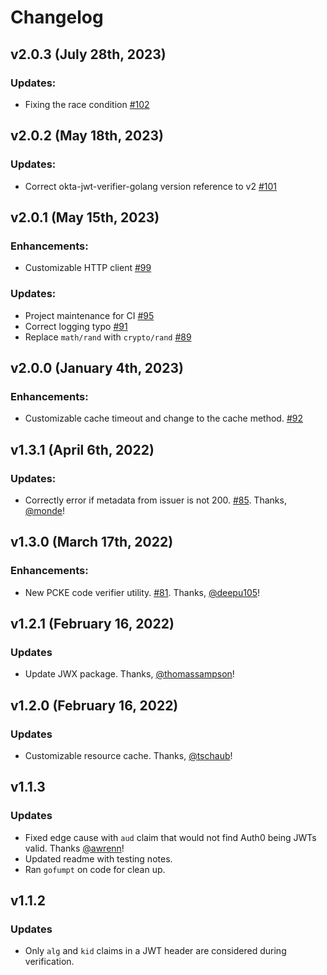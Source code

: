 # Changelog

## v2.0.3 (July 28th, 2023)

### Updates:

* Fixing the race condition [#102](https://github.com/okta/okta-jwt-verifier-golang/pull/102)

## v2.0.2 (May 18th, 2023)

### Updates:

* Correct okta-jwt-verifier-golang version reference to v2  [#101](https://github.com/okta/okta-jwt-verifier-golang/pull/101)

## v2.0.1 (May 15th, 2023)

### Enhancements:

* Customizable HTTP client [#99](https://github.com/okta/okta-jwt-verifier-golang/pull/99)

### Updates:

* Project maintenance for CI [#95](https://github.com/okta/okta-jwt-verifier-golang/pull/95)
* Correct logging typo [#91](https://github.com/okta/okta-jwt-verifier-golang/pull/91)
* Replace `math/rand` with `crypto/rand` [#89](https://github.com/okta/okta-jwt-verifier-golang/pull/89)

## v2.0.0 (January 4th, 2023)

### Enhancements:

* Customizable cache timeout and change to the cache method. [#92](https://github.com/okta/okta-jwt-verifier-golang/pull/92)

## v1.3.1 (April 6th, 2022)

### Updates:

* Correctly error if metadata from issuer is not 200. [#85](https://github.com/okta/okta-jwt-verifier-golang/pull/85). Thanks, [@monde](https://github.com/monde)!

## v1.3.0 (March 17th, 2022)

### Enhancements:

* New PCKE code verifier utility. [#81](https://github.com/okta/okta-jwt-verifier-golang/pull/81). Thanks, [@deepu105](https://github.com/deepu105)!

## v1.2.1 (February 16, 2022)

### Updates

* Update JWX package. Thanks, [@thomassampson](https://github.com/thomassampson)!

## v1.2.0 (February 16, 2022)

### Updates

* Customizable resource cache. Thanks, [@tschaub](https://github.com/tschaub)!

## v1.1.3

### Updates

- Fixed edge cause with `aud` claim that would not find Auth0 being JWTs valid. Thanks [@awrenn](https://github.com/awrenn)!
- Updated readme with testing notes.
- Ran `gofumpt` on code for clean up.

## v1.1.2

### Updates

- Only `alg` and `kid` claims in a JWT header are considered during verification.
